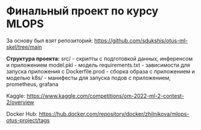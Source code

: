 # Финальный проект по курсу MLOPS

За основу был взят репозиторий: https://github.com/sdukshis/otus-ml-skel/tree/main

**Структура проекта:**
src/ - скрипты с подготовкой данных, инференсом и приложением
model.pkl - модель
requirements.txt - зависимости для запуска приложения c 
Dockerfile.prod - сборка образа с приложением и моделью
k8s/ - манифесты для запуска подов с приложением, prometheus, grafana

Kaggle:
https://www.kaggle.com/competitions/om-2022-ml-2-contest-2/overview

Docker Hub:
https://hub.docker.com/repository/docker/zhilnikova/mlops-otus-project/tags
